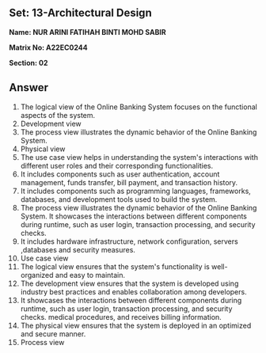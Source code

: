 ## Set: 13-Architectural Design

**Name: NUR ARINI FATIHAH BINTI MOHD SABIR**

**Matrix No: A22EC0244**

**Section: 02**

## Answer

1. The logical view of the Online Banking System focuses on the functional
   aspects of the system.
2. Development view
3. The process view illustrates the dynamic behavior of the Online Banking System.
4. Physical view
5. The use case view helps in understanding the system's interactions with
   different user roles and their corresponding functionalities.
6. It includes components such as user authentication, account management, funds
   transfer, bill payment, and transaction history.
7. It includes components such as programming languages, frameworks, databases,
   and development tools used to build the system.
8. The process view illustrates the dynamic behavior of the Online Banking System.
   It showcases the interactions between different components during runtime, such as
   user login, transaction processing, and security checks.
9. It includes hardware infrastructure, network configuration, servers ,databases and
   security measures.
10. Use case view
11. The logical view ensures that the system's functionality is well-organized and
    easy to maintain.
12. The development view ensures that the system is developed using industry best
    practices and enables collaboration among developers.
13. It showcases the interactions between different components during runtime,
    such as user login, transaction processing, and security checks.
    medical procedures, and receives billing information.
14. The physical view ensures that the system is deployed in an optimized and secure manner. 
18. Process view
